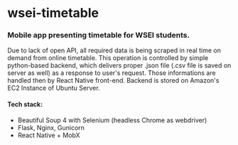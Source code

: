 # wsei-timetable

### Mobile app presenting timetable for WSEI students.

Due to lack of open API, all required data is being scraped in real time on demand from online timetable. This operation is controlled by simple python-based backend, which delivers proper .json file (.csv file is saved on server as well) as a response to user's request. Those informations are handled then by React Native front-end.
Backend is stored on Amazon's EC2 Instance of Ubuntu Server.

#### Tech stack:
  * Beautiful Soup 4 with Selenium (headless Chrome as webdriver)
  * Flask, Nginx, Gunicorn 
  * React Native + MobX
